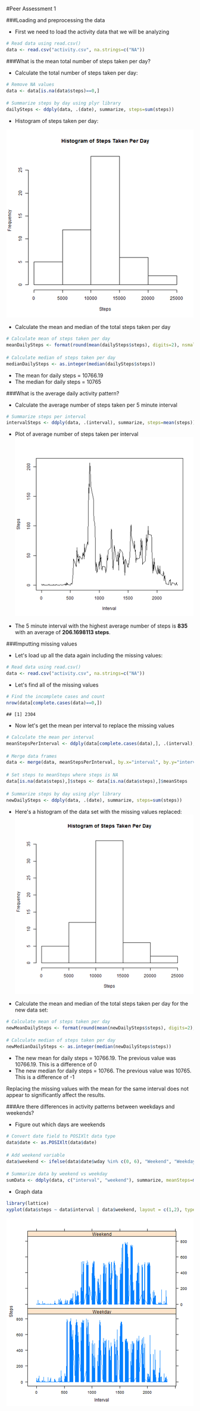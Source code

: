 #Peer Assessment 1


###Loading and preprocessing the data

* First we need to load the activity data that we will be analyzing

```r
# Read data using read.csv()
data <- read.csv("activity.csv", na.strings=c("NA"))
```

###What is the mean total number of steps taken per day?

* Calculate the total number of steps taken per day:

```r
# Remove NA values
data <- data[is.na(data$steps)==0,]

# Summarize steps by day using plyr library
dailySteps <- ddply(data, .(date), summarize, steps=sum(steps))
```

* Histogram of steps taken per day:

![plot of chunk unnamed-chunk-3](figure/unnamed-chunk-3-1.png) 

* Calculate the mean and median of the total steps taken per day


```r
# Calculate mean of steps taken per day
meanDailySteps <- format(round(mean(dailySteps$steps), digits=2), nsmall=2)

# Calculate median of steps taken per day
medianDailySteps <- as.integer(median(dailySteps$steps))
```

* The mean for daily steps = 10766.19
* The median for daily steps = 10765

###What is the average daily activity pattern?

* Calculate the average number of steps taken per 5 minute interval

```r
# Summarize steps per interval
intervalSteps <- ddply(data, .(interval), summarize, steps=mean(steps))
```

* Plot of average number of steps taken per interval
![plot of chunk unnamed-chunk-6](figure/unnamed-chunk-6-1.png) 



* The 5 minute interval with the highest average number of steps is **835** with an average of **206.1698113 steps**.

###Imputting missing values

* Let's load up all the data again including the missing values:

```r
# Read data using read.csv()
data <- read.csv("activity.csv", na.strings=c("NA"))
```

* Let's find all of the missing values

```r
# Find the incomplete cases and count
nrow(data[complete.cases(data)==0,])
```

```
## [1] 2304
```

* Now let's get the mean per interval to replace the missing values

```r
# Calculate the mean per interval
meanStepsPerInterval <- ddply(data[complete.cases(data),], .(interval), summarize, meanSteps=mean(steps))

# Merge data frames
data <- merge(data, meanStepsPerInterval, by.x="interval", by.y="interval")

# Set steps to meanSteps where steps is NA
data[is.na(data$steps),]$steps <- data[is.na(data$steps),]$meanSteps

# Summarize steps by day using plyr library
newDailySteps <- ddply(data, .(date), summarize, steps=sum(steps))
```

* Here's a histogram of the data set with the missing values replaced:
![plot of chunk unnamed-chunk-11](figure/unnamed-chunk-11-1.png) 

* Calculate the mean and median of the total steps taken per day for the new data set:


```r
# Calculate mean of steps taken per day
newMeanDailySteps <- format(round(mean(newDailySteps$steps), digits=2), nsmall=2)

# Calculate median of steps taken per day
newMedianDailySteps <- as.integer(median(newDailySteps$steps))
```

* The new mean for daily steps = 10766.19. The previous value was 10766.19. This is a difference of 0
* The new median for daily steps = 10766. The previous value was 10765. This is a difference of -1

Replacing the missing values with the mean for the same interval does not appear to significantly affect the results.

###Are there differences in activity patterns between weekdays and weekends?
* Figure out which days are weekends

```r
# Convert date field to POSIXlt data type
data$date <- as.POSIXlt(data$date)

# Add weekend variable
data$weekend <- ifelse(data$date$wday %in% c(0, 6), "Weekend", "Weekday")

# Summarize data by weekend vs weekday
sumData <- ddply(data, c("interval", "weekend"), summarize, meanSteps=mean(steps))
```

* Graph data

```r
library(lattice)
xyplot(data$steps ~ data$interval | data$weekend, layout = c(1,2), type="l", xlab="Interval", ylab="Steps")
```

![plot of chunk unnamed-chunk-14](figure/unnamed-chunk-14-1.png) 
